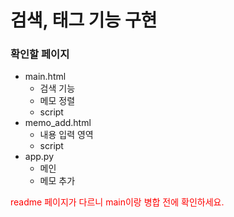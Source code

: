 # 검색, 태그 기능 구현

### 확인할 페이지
 - main.html
     - 검색 기능
     - 메모 정렬
     - script
 - memo_add.html
     - 내용 입력 영역
     - script
 - app.py
     - 메인
     - 메모 추가

<span style="color:red">readme 페이지가 다르니 main이랑 병합 전에 확인하세요.</span>